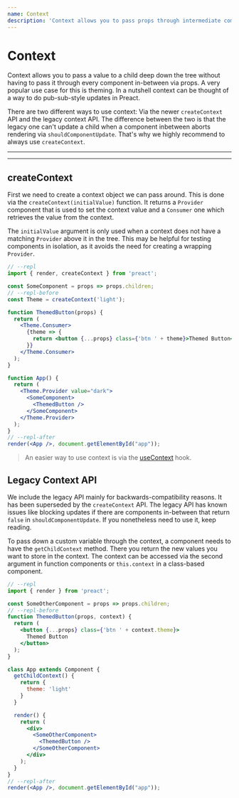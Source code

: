 ```yaml
---
name: Context
description: 'Context allows you to pass props through intermediate components. This documents describes both the new and the old API'
---
```


# Context

Context allows you to pass a value to a child deep down the tree without having to pass it through every component in-between via props. A very popular use case for this is theming. In a nutshell context can be thought of a way to do pub-sub-style updates in Preact.

There are two different ways to use context: Via the newer `createContext` API and the legacy context API. The difference between the two is that the legacy one can't update a child when a component inbetween aborts rendering via `shouldComponentUpdate`. That's why we highly recommend to always use `createContext`.

---

<div><toc></toc></div>

---

## createContext

First we need to create a context object we can pass around. This is done via the `createContext(initialValue)` function. It returns a `Provider` component that is used to set the context value and a `Consumer` one which retrieves the value from the context.

The `initialValue` argument is only used when a context does not have a matching `Provider` above it in the tree. This may be helpful for testing components in isolation, as it avoids the need for creating a wrapping `Provider`.

```jsx
// --repl
import { render, createContext } from 'preact';

const SomeComponent = props => props.children;
// --repl-before
const Theme = createContext('light');

function ThemedButton(props) {
  return (
    <Theme.Consumer>
      {theme => {
        return <button {...props} class={'btn ' + theme}>Themed Button</button>;
      }}
    </Theme.Consumer>
  );
}

function App() {
  return (
    <Theme.Provider value="dark">
      <SomeComponent>
        <ThemedButton />
      </SomeComponent>
    </Theme.Provider>
  );
}
// --repl-after
render(<App />, document.getElementById("app"));
```

> An easier way to use context is via the [useContext](/guide/v10/hooks#usecontext) hook.

## Legacy Context API

We include the legacy API mainly for backwards-compatibility reasons. It has been superseded by the `createContext` API. The legacy API has known issues like blocking updates if there are components in-between that return `false` in `shouldComponentUpdate`. If you nonetheless need to use it, keep reading.

To pass down a custom variable through the context, a component needs to have the `getChildContext` method. There you return the new values you want to store in the context. The context can be accessed via the second argument in function components or `this.context` in a class-based component.

```jsx
// --repl
import { render } from 'preact';

const SomeOtherComponent = props => props.children;
// --repl-before
function ThemedButton(props, context) {
  return (
    <button {...props} class={'btn ' + context.theme}>
      Themed Button
    </button>
  );
}

class App extends Component {
  getChildContext() {
    return {
      theme: 'light'
    }
  }

  render() {
    return (
      <div>
        <SomeOtherComponent>
          <ThemedButton />
        </SomeOtherComponent>
      </div>
    );
  }
}
// --repl-after
render(<App />, document.getElementById("app"));
```
